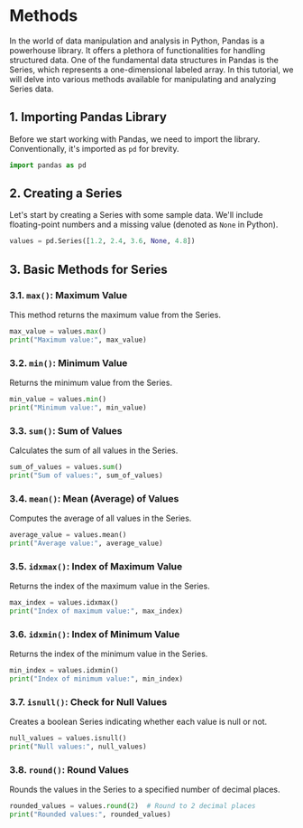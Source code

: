 # Methods

In the world of data manipulation and analysis in Python, Pandas is a powerhouse library. It offers a plethora of functionalities for handling structured data. One of the fundamental data structures in Pandas is the Series, which represents a one-dimensional labeled array. In this tutorial, we will delve into various methods available for manipulating and analyzing Series data.

## 1. Importing Pandas Library

Before we start working with Pandas, we need to import the library. Conventionally, it's imported as `pd` for brevity.

```python
import pandas as pd
```

## 2. Creating a Series

Let's start by creating a Series with some sample data. We'll include floating-point numbers and a missing value (denoted as `None` in Python).

```python
values = pd.Series([1.2, 2.4, 3.6, None, 4.8])
```

## 3. Basic Methods for Series

### 3.1. `max()`: Maximum Value

This method returns the maximum value from the Series.

```python
max_value = values.max()
print("Maximum value:", max_value)
```

### 3.2. `min()`: Minimum Value

Returns the minimum value from the Series.

```python
min_value = values.min()
print("Minimum value:", min_value)
```

### 3.3. `sum()`: Sum of Values

Calculates the sum of all values in the Series.

```python
sum_of_values = values.sum()
print("Sum of values:", sum_of_values)
```

### 3.4. `mean()`: Mean (Average) of Values

Computes the average of all values in the Series.

```python
average_value = values.mean()
print("Average value:", average_value)
```

### 3.5. `idxmax()`: Index of Maximum Value

Returns the index of the maximum value in the Series.

```python
max_index = values.idxmax()
print("Index of maximum value:", max_index)
```

### 3.6. `idxmin()`: Index of Minimum Value

Returns the index of the minimum value in the Series.

```python
min_index = values.idxmin()
print("Index of minimum value:", min_index)
```

### 3.7. `isnull()`: Check for Null Values

Creates a boolean Series indicating whether each value is null or not.

```python
null_values = values.isnull()
print("Null values:", null_values)
```

### 3.8. `round()`: Round Values

Rounds the values in the Series to a specified number of decimal places.

```python
rounded_values = values.round(2)  # Round to 2 decimal places
print("Rounded values:", rounded_values)
```
 